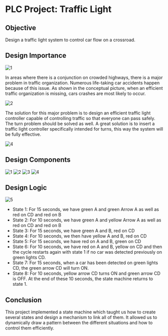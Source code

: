# PLC Project:  Traffic Light


## Objective
Design a traffic light system to control car flow on a crossroad. 

## Design Importance

![1](https://user-images.githubusercontent.com/86275885/122995045-74ded500-d37f-11eb-9cea-d3721a0a1a35.jpg)


In areas where there is a conjunction on crowded highways, there is a major problem in traffic organization. Numerous life-taking car accidents happen because of this issue. As shown in the conceptual picture, when an efficient traffic organization is missing, cars crashes are most likely to occur.


![2](https://user-images.githubusercontent.com/86275885/122995120-90e27680-d37f-11eb-85cf-ccf1be5fcae9.jpg)


The solution for this major problem is to design an efficient traffic light controller capable of controlling traffic so that everyone can pass safely. The turn problem should be solved as well. A great solution is to insert a traffic light controller specifically intended for turns, this way the system will be fully effective.

![4](https://user-images.githubusercontent.com/86275885/122995240-bc656100-d37f-11eb-8817-d01702e7b2e8.jpg)


## Design Components


![1](https://user-images.githubusercontent.com/86275885/122995348-e4ed5b00-d37f-11eb-8de1-9122167d56a2.png)
![2](https://user-images.githubusercontent.com/86275885/122995351-e585f180-d37f-11eb-9ddb-0b81fb2e6b3e.png)
![3](https://user-images.githubusercontent.com/86275885/122995352-e585f180-d37f-11eb-8b12-cb024fcab353.png)
![4](https://user-images.githubusercontent.com/86275885/122995353-e585f180-d37f-11eb-890b-99682aa5f0a2.png)


## Design Logic
![5](https://user-images.githubusercontent.com/86275885/122995446-00f0fc80-d380-11eb-861f-f308e031bd7d.png)

-	State 1: For 15 seconds, we have green A and green Arrow A as well as red on CD and red on B
-	State 2: For 10 seconds, we have green A and yellow Arrow A as well as red on CD and red on B
-	State 3: For 15 seconds, we have green A and B, red on CD
-	State 4: For 10 seconds, we then have yellow A and B, red on CD
-	State 5: For 15 seconds, we have red on A and B, green on CD
-	State 6: For 10 seconds, we have red on A and B, yellow on CD and then the cycle restarts again with state 1 if no car was detected previously on green lights CD.
-	State 7: For 15 seconds, when a car has been detected on green lights CD, the green arrow CD will turn ON.
-	State 8: For 10 seconds, yellow arrow CD turns ON and green arrow CD is OFF. At the end of these 10 seconds, the state machine returns to state 1. 


## Conclusion
This project implemented a state machine which taught us how to create several states and design a mechanism to link all of them. It allowed us to dynamically draw a pattern between the different situations and how to control them efficiently. 



